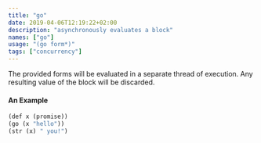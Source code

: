 ```yaml
---
title: "go"
date: 2019-04-06T12:19:22+02:00
description: "asynchronously evaluates a block"
names: ["go"]
usage: "(go form*)"
tags: ["concurrency"]
---
```

The provided forms will be evaluated in a separate thread of execution. Any resulting value of the block will be discarded.

#### An Example

~~~scheme
(def x (promise))
(go (x "hello"))
(str (x) " you!")
~~~
